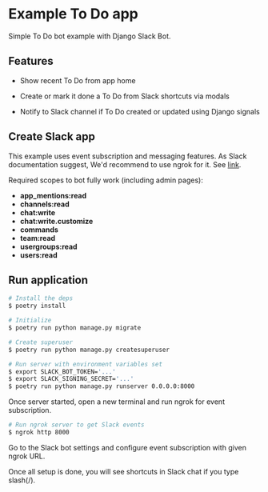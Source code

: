 # Example To Do app

Simple To Do bot example with Django Slack Bot.

## Features

- Show recent To Do from app home

- Create or mark it done a To Do from Slack shortcuts via modals

- Notify to Slack channel if To Do created or updated using Django signals

## Create Slack app

This example uses event subscription and messaging features. As Slack documentation suggest, We'd recommend to use ngrok for it. See [link](https://api.slack.com/start/building/bolt-python).

Required scopes to bot fully work (including admin pages):

- **app_mentions:read**
- **channels:read**
- **chat:write**
- **chat:write.customize**
- **commands**
- **team:read**
- **usergroups:read**
- **users:read**

## Run application

```bash
# Install the deps
$ poetry install

# Initialize
$ poetry run python manage.py migrate

# Create superuser
$ poetry run python manage.py createsuperuser

# Run server with environment variables set
$ export SLACK_BOT_TOKEN='...'
$ export SLACK_SIGNING_SECRET='...'
$ poetry run python manage.py runserver 0.0.0.0:8000
```

Once server started, open a new terminal and run ngrok for event subscription.

```bash
# Run ngrok server to get Slack events
$ ngrok http 8000
```

Go to the Slack bot settings and configure event subscription with given ngrok URL.

Once all setup is done, you will see shortcuts in Slack chat if you type slash(/).
